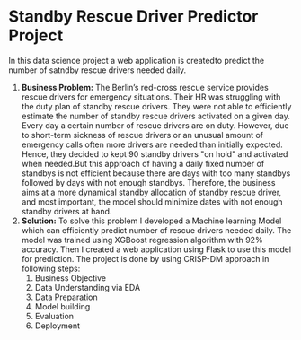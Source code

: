 # Standby Rescue Driver Predictor Project
In this data science project a web application is createdto predict the number of satndby rescue drivers needed daily.

1. **Business Problem:**
   The Berlin’s red-cross rescue service provides rescue drivers for emergency situations. Their HR was struggling with the duty plan of standby rescue drivers. They were not able to efficiently estimate the number of standby rescue drivers activated on a given day. Every day a certain number of rescue drivers are on duty. However, due to short-term sickness of rescue drivers or an unusual amount of emergency calls often more drivers are needed than initially expected. Hence, they decided to kept 90 standby drivers "on hold" and activated when needed.But this approach of having a daily fixed number of standbys is not efficient because there are days with too many standbys followed by days with not enough standbys. Therefore, the business aims at a more dynamical standby allocation of standby rescue driver, and most important, the model should minimize dates with not enough standby drivers at hand.
2. **Solution:**
   To solve this problem I developed a Machine learning Model which can efficiently predict number of rescue drivers needed daily. The model was trained using XGBoost regression algorithm with 92% accuracy. Then I created a web application using Flask to use this model for prediction. The project is done by using CRISP-DM approach in following steps:
     1. Business Objective
     2. Data Understanding via EDA
     3. Data Preparation
     4. Model building
     5. Evaluation
     6. Deployment
  
     
